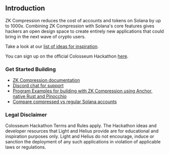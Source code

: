 ## Introduction

ZK Compression reduces the cost of accounts and tokens on Solana by up to 1000x. Combining ZK Compression with Solana's core features gives hackers an open design space to create entirely new applications that could bring in the next wave of crypto users.

Take a look at our [list of ideas for inspiration](https://github.com/Lightprotocol/cypherpunk-hackathon/blob/tilo-14-hackathon/ideas.md).

You can sign up on the official Colosseum Hackathon [here](https://www.colosseum.com/hackathon).

### **Get Started Building**

- [ZK Compression documentation](https://www.zkcompression.com/)
- [Discord chat for support](https://discord.com/invite/qCv4Y7uYmh)
- [Program Examples for building with ZK Compression using Anchor, native Rust and Pinocchio](https://github.com/Lightprotocol/program-examples?tab=readme-ov-file)
- [Compare compressed vs regular Solana accounts](https://github.com/Lightprotocol/program-examples/tree/main/account-comparison)

### Legal Disclaimer

Colosseum Hackathon Terms and Rules apply. The Hackathon ideas and developer resources that Light and Helius provide are for educational and inspiration purposes only. Light and Helius do not encourage, induce or sanction the deployment of any such applications in violation of applicable laws or regulations.
